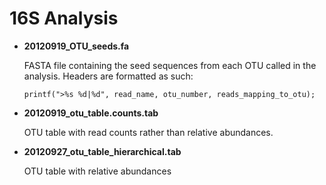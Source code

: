 16S Analysis
================

* **20120919_OTU_seeds.fa**

  FASTA file containing the seed sequences from each OTU called in the analysis.
  Headers are formatted as such:

  ```
  printf(">%s %d|%d", read_name, otu_number, reads_mapping_to_otu);
  ```

* **20120919_otu_table.counts.tab**

  OTU table with read counts rather than relative abundances.

* **20120927_otu_table_hierarchical.tab**

  OTU table with relative abundances
